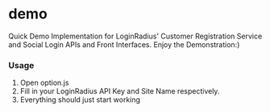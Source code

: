 # demo
Quick Demo Implementation for LoginRadius' Customer Registration Service and Social Login APIs and Front Interfaces.
Enjoy the Demonstration:)

### Usage

1. Open option.js
2. Fill in your LoginRadius API Key and Site Name respectively.
3. Everything should just start working

